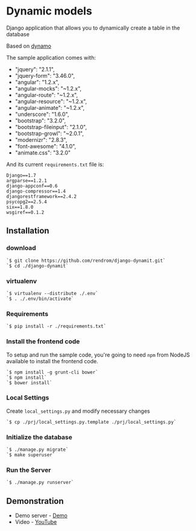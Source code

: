Dynamic models
==============

Django application that allows you to dynamically create a table in the database

Based on [dynamo](https://bitbucket.org/mhall119/dynamo/)

The sample application comes with:

* "jquery": "2.1.1",
* "jquery-form": "3.46.0",
* "angular": "1.2.x",
* "angular-mocks": "~1.2.x",
* "angular-route": "~1.2.x",
* "angular-resource": "~1.2.x",
* "angular-animate": "~1.2.x",
* "underscore": "1.6.0",
* "bootstrap": "3.2.0",
* "bootstrap-fileinput": "2.1.0",
* "bootstrap-growl": "~2.0.1",
* "modernizr": "2.8.3",
* "font-awesome": "4.1.0",
* "animate.css": "3.2.0"

And its current `requirements.txt` file is:

```
Django==1.7
argparse==1.2.1
django-appconf==0.6
django-compressor==1.4
djangorestframework==2.4.2
psycopg2==2.5.4
six==1.8.0
wsgiref==0.1.2
```

## Installation

### download

    `$ git clone https://github.com/rendrom/django-dynamit.git`
    `$ cd ./django-dynamit`
    
### virtualenv

    `$ virtualenv --distribute ./.env`
    `$ . ./.env/bin/activate`
    
### Requirements

    `$ pip install -r ./requirements.txt`
    
### Install the frontend code

To setup and run the sample code, you're going to need `npm` from NodeJS available to install the frontend code.

    `$ npm install -g grunt-cli bower`
    `$ npm install`
    `$ bower install`
    
### Local Settings

Create `local_settings.py` and modify necessary changes

    `$ cp ./prj/local_settings.py.template ./prj/local_settings.py`
    
### Initialize the database

    `$ ./manage.py migrate`
    `$ make superuser`
    
### Run the Server

    `$ ./manage.py runserver`
    
## Demonstration

* Demo server - [Demo]('http://geonote.ru/dynamo')
* Video - [YouTube]('http://youtu.be/uwjknqwZDqE?list=UUXcVKbtnzWyuejxvuvLndZg')